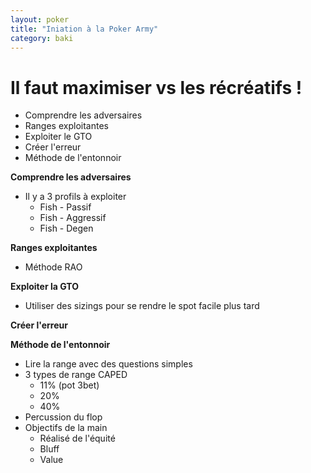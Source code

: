 ```yaml
---
layout: poker
title: "Iniation à la Poker Army"
category: baki
---
```


<h1>Il faut maximiser vs les récréatifs !</h1>

<ul>
  <li>Comprendre les adversaires</li>
  <li>Ranges exploitantes</li>
  <li>Exploiter le GTO</li>
  <li>Créer l'erreur</li>
  <li>Méthode de l'entonnoir</li>
</ul>

<p style="text-align: justify;"><strong>Comprendre les adversaires</strong></p>
<ul>
  <li>
    Il y a 3 profils à exploiter
    <ul>
      <li>Fish - Passif</li>
      <li>Fish - Aggressif</li>
      <li>Fish - Degen</li>
    </ul>
  </li>
</ul>

<p style="text-align: justify;"><strong>Ranges exploitantes</strong></p>
<ul>
  <li>Méthode RAO</li>
</ul>

<p style="text-align: justify;"><strong>Exploiter la GTO</strong></p>
<ul>
  <li>Utiliser des sizings pour se rendre le spot facile plus tard</li>
</ul>

<p style="text-align: justify;"><strong>Créer l'erreur</strong></p>

<p style="text-align: justify;"><strong>Méthode de l'entonnoir</strong></p>
<ul>
  <li>Lire la range avec des questions simples</li>
  <li>
    3 types de range CAPED
    <ul>
      <li>11% (pot 3bet)</li>
      <li>20%</li>
      <li>40%</li>
    </ul>
  </li>
  <li>Percussion du flop</li>
  <li>
    Objectifs de la main
    <ul>
      <li>Réalisé de l'équité</li>
      <li>Bluff</li>
      <li>Value</li>
    </ul>
  </li>
</ul>

